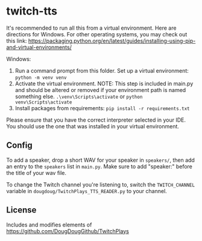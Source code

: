 # twitch-tts

It's recommended to run all this from a virtual environment. Here are directions for Windows. For other operating systems, you may check out this link: https://packaging.python.org/en/latest/guides/installing-using-pip-and-virtual-environments/

Windows:
1. Run a command prompt from this folder. Set up a virtual environment: `python -m venv venv`
2. Activate the virtual environment. NOTE: This step is included in main.py and should be altered or removed if your environment path is named something else. `.\venv\Scripts\activate` or `python venv\Scripts\activate`
3. Install packages from requirements: `pip install -r requirements.txt`

Please ensure that you have the correct interpreter selected in your IDE. You should use the one that was installed in your virtual environment.

## Config

To add a speaker, drop a short WAV for your speaker in `speakers/`, then add an entry to the `speakers` list in `main.py`. Make sure to add "speaker:" before the title of your wav file.

To change the Twitch channel you're listening to, switch the `TWITCH_CHANNEL` variable in `dougdoug/TwitchPlays_TTS_READER.py` to your channel.

## License

Includes and modifies elements of https://github.com/DougDougGithub/TwitchPlays
